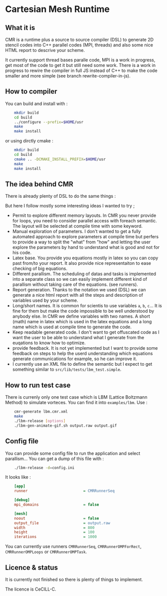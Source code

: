 Cartesian Mesh Runtime
======================

What it is
----------

CMR is a runtime plus a source to source compiler (DSL) to generate 2D stencil codes into C++ parallel codes (MPI, threads) 
and also some nice HTML report to descrive your scheme.

It currently support thread bases paralle code, MPI is a work in progress, get most of the code to get it but still need some work.
There is a work in progress to rewire the compiler in full JS instead of C++ to make the code smaller and more simple (see branch 
rewrite-compiler-in-js).

How to compiler
---------------

You can build and install with :

```sh
	mkdir build
	cd build
	../configure --prefix=$HOME/usr
	make
	make install
```

or using dirctly cmake :

```sh
	mkdir build
	cd build
	cmake .. -DCMAKE_INSTALL_PREFIX=$HOME/usr
	make
	make install
```

The idea behind CMR
-------------------

There is already plenty of DSL to do the same things :

But here I follow mostly some interesting ideas I wanted to try ;

 * Permit to explore different memory layouts. In CMR you never provide for loops, you need to consider parallel access with foreach semantic.
   The layout will be selected at compile time with some keyword.
 * Manual exploration of parameters. I don't wanted to get a fully automated approach to explore parameters at compile time but perfers
   to provide a way to split the "what" from "how" and letting the user explore the parameters by hand to understand what is good and not
   for his code.
 * Latex base. You provide you equations mostly in latex so you can copy past from/to your report. It also provide nice representaiton to
   ease checking of big equations.
 * Different parallism. The scheduling of datas and tasks is implemented into a separate class so we can easily implement different kind of
   parallism without taking care of the equations. (see runners).
 * Report generation. Thanks to the notation we used (DSL) we can generate a nice html report with all the steps and description of variables
   used by your scheme.
 * Long/short names. It is common for scientis to use variables `a`, `b`, `c`... It is fine for them but make the code impossible to be
   well understood by anybody else. In CMR we define variables with two names. A short (math) name in latex which is used in the latex equations
   and a long name which is used at compile time to generate the code.
 * Keep readable generated code. I don't want to get offuscated code as I want the user to be able to understand what I generate from the euqations
   to know how to optimize.
 * provide feedback. It is not yet implemented but I want to provide some feedback on steps to help the userd understanding which equations
   generate communications for example, so he can improve it.
 * I currently use an XML file to define the semantic but I expect to get something similar to `src/lib/tests/lbm_test.simple`.

How to run test case
--------------------

There is currenly only one test case which is LBM (Lattice Boltzmann Method) to simulate vorteces. You can find it into `examples/lbm`.
Use :

```sh
	cmr-generate lbm.cmr.xml
	make
	./lbm-release [options]
	./lbm-gen-animate-gif.sh output.raw output.gif
```

Config file
-----------

You can provide some config file to run the application and select parallism... You can get a dump of this file with :

```sh
	./lbm-release -d=config.ini
```

It looks like :

```ini
	[app]
	runner                         = CMRRunnerSeq

	[debug]
	mpi_domains                    = false

	[mesh]
	noout                          = false
	output_file                    = output.raw
	width                          = 800
	height                         = 100
	iterations                     = 1000
```

You can currently use runners `CMRRunnerSeq`, `CMRRunnerOMPForRect`, `CMRRunnerOMPLoops` or `CMRRunnerOMPTask`.

Licence & status
----------------

It is currently not finished so there is plenty of things to implement.

The licence is CeCILL-C.


